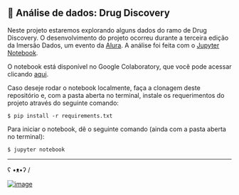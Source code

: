 ## 🎲 Análise de dados: Drug Discovery

Neste projeto estaremos explorando alguns dados do ramo de Drug Discovery. O desenvolvimento do projeto ocorreu durante a terceira edição da Imersão Dados, um evento da [Alura](https://www.alura.com.br/). A análise foi feita com o [Jupyter Notebook](https://jupyter.org/).

O notebook está disponível no Google Colaboratory, que você pode acessar clicando [aqui](https://colab.research.google.com/drive/1suTgL4uHc5EfBc6SPgx79cZuaYZ9Fqmu?usp=sharing#scrollTo=CKfhkGq7lbYw). 

Caso deseje rodar o notebook localmente, faça a clonagem deste repositório e, com a pasta aberta no terminal, instale os requerimentos do projeto através do seguinte comando:

```
$ pip install -r requirements.txt
```

Para iniciar o notebook, dê o seguinte comando (ainda com a pasta aberta no terminal):

```
$ jupyter notebook
```

<hr>

ʕ •ᴥ•ʔ /

[![image](https://img.shields.io/badge/👽%20Feito%20por%20Giovana%20Silva-Veja%20meu%20LinkedIn!-239120?style=flat-square)](https://www.linkedin.com/in/gioliveirass/)
